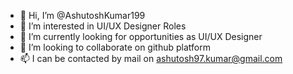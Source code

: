 - 👋 Hi, I’m @AshutoshKumar199
- 👀 I’m interested in UI/UX Designer Roles
- 🌱 I’m currently looking for opportunities as UI/UX Designer
- 💞️ I’m looking to collaborate on github platform
- 📫 I can be contacted by mail on ashutosh97.kumar@gmail.com

<!---
AshutoshKumar199/AshutoshKumar199 is a ✨ special ✨ repository because its `README.md` (this file) appears on your GitHub profile.
You can click the Preview link to take a look at your changes.
--->
